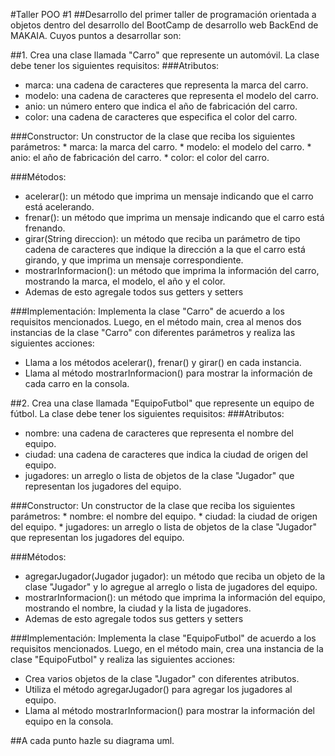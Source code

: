 #Taller POO #1
##Desarrollo del primer taller de programación orientada a objetos dentro del desarrollo del BootCamp de desarrollo web BackEnd de MAKAIA. Cuyos puntos a desarrollar son:

##1. Crea una clase llamada "Carro" que represente un automóvil. La clase debe tener los siguientes requisitos:
###Atributos:
  * marca: una cadena de caracteres que representa la marca del carro.
  * modelo: una cadena de caracteres que representa el modelo del carro.
  * anio: un número entero que indica el año de fabricación del carro.
  * color: una cadena de caracteres que especifica el color del carro.

###Constructor:
  Un constructor de la clase que reciba los siguientes parámetros:
    * marca: la marca del carro.
    * modelo: el modelo del carro.
    * anio: el año de fabricación del carro.
    * color: el color del carro.
    
###Métodos:
  * acelerar(): un método que imprima un mensaje indicando que el carro está acelerando.
  * frenar(): un método que imprima un mensaje indicando que el carro está frenando.
  * girar(String direccion): un método que reciba un parámetro de tipo cadena de caracteres que indique la dirección a la que el carro está girando, y que imprima un mensaje correspondiente.
  * mostrarInformacion(): un método que imprima la información del carro, mostrando la marca, el modelo, el año y el color.
  * Ademas de esto agregale todos sus getters y setters

###Implementación:
  Implementa la clase "Carro" de acuerdo a los requisitos mencionados. Luego, en el método main, crea al menos dos instancias de la clase "Carro" con diferentes parámetros y realiza las siguientes acciones:
  * Llama a los métodos acelerar(), frenar() y girar() en cada instancia.
  * Llama al método mostrarInformacion() para mostrar la información de cada carro en la consola.

##2. Crea una clase llamada "EquipoFutbol" que represente un equipo de fútbol. La clase debe tener los siguientes requisitos:
###Atributos:
  * nombre: una cadena de caracteres que representa el nombre del equipo.
  * ciudad: una cadena de caracteres que indica la ciudad de origen del equipo.
  * jugadores: un arreglo o lista de objetos de la clase "Jugador" que representan los jugadores del equipo.

###Constructor:
  Un constructor de la clase que reciba los siguientes parámetros:
    * nombre: el nombre del equipo.
    * ciudad: la ciudad de origen del equipo.
    * jugadores: un arreglo o lista de objetos de la clase "Jugador" que representan los jugadores del equipo.
    
###Métodos:
  * agregarJugador(Jugador jugador): un método que reciba un objeto de la clase "Jugador" y lo agregue al arreglo o lista de jugadores del equipo.
  * mostrarInformacion(): un método que imprima la información del equipo, mostrando el nombre, la ciudad y la lista de jugadores.
  * Ademas de esto agregale todos sus getters y setters

###Implementación:
  Implementa la clase "EquipoFutbol" de acuerdo a los requisitos mencionados. Luego, en el método main, crea una instancia de la clase "EquipoFutbol" y realiza las siguientes acciones:
  * Crea varios objetos de la clase "Jugador" con diferentes atributos.
  * Utiliza el método agregarJugador() para agregar los jugadores al equipo.
  * Llama al método mostrarInformacion() para mostrar la información del equipo en la consola.

##A cada punto hazle su diagrama uml.
